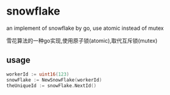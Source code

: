 # snowflake
an implement of snowflake by go, use atomic instead of mutex

雪花算法的一种go实现,使用原子锁(atomic),取代互斥锁(mutex)

## usage
```go
workerId := uint16(123)
snowFlake := NewSnowFlake(workerId)
theUniqueId := snowFlake.NextId()
```